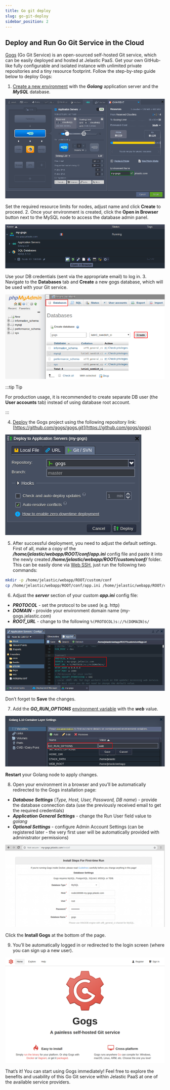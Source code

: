 ```yaml
---
title: Go git deploy
slug: go-git-deploy
sidebar_position: 2
---
```


## Deploy and Run Go Git Service in the Cloud

[Gogs](https://gogs.io/) (Go Git Service) is an open-sourced self-hosted Git service, which can be easily deployed and hosted at Jelastic PaaS. Get your own GitHub-like fully configurable and isolated instance with unlimited private repositories and a tiny resource footprint.
Follow the step-by-step guide below to deploy Gogs:

1. [Create a new environment](/docs/environment-management/setting-up-environment) with the **_Golang_** application server and the **_MySQL_** database.

<div style={{
    display:'flex',
    justifyContent: 'center',
    margin: '0 0 1rem 0'
}}>

![Locale Dropdown](./img/GoGitDeploy/create-golang-environment.png)

</div>

Set the required resource limits for nodes, adjust name and click **Create** to proceed. 2. Once your environment is created, click the **Open in Browser** button next to the MySQL node to access the database admin panel.

<div style={{
    display:'flex',
    justifyContent: 'center',
    margin: '0 0 1rem 0'
}}>

![Locale Dropdown](./img/GoGitDeploy/open-my-gogs-in-a-browser.png)

</div>

Use your DB credentials (sent via the appropriate email) to log in. 3. Navigate to the **Databases** tab and **Create** a new gogs database, which will be used with your Git service.

<div style={{
    display:'flex',
    justifyContent: 'center',
    margin: '0 0 1rem 0'
}}>

![Locale Dropdown](./img/GoGitDeploy/create-a-gogs-database.png)

</div>

:::tip Tip

For production usage, it is recommended to create separate DB user (the **User accounts** tab) instead of using database root account.

:::

4. [Deploy](/docs/deployment/deployment-guide) the Gogs project using the following repository link:
   [https://github.com/gogs/gogs.git](https://github.com/gogs/gogs)

<div style={{
    display:'flex',
    justifyContent: 'center',
    margin: '0 0 1rem 0'
}}>

![Locale Dropdown](./img/GoGitDeploy/deploy-the-gogs-project.png)

</div>

5. After successful deployment, you need to adjust the default settings.
   First of all, make a copy of the **_/home/jelastic/webapp/ROOT/conf/app.ini_** config file and paste it into the newly created **_/home/jelastic/webapp/ROOT/custom/conf/_** folder.
   This can be easily done via [Web SSH](/docs/deployment-tools/ssh/ssh-access/web-ssh), just run the following two commands:

```bash
mkdir -p /home/jelastic/webapp/ROOT/custom/conf
cp /home/jelastic/webapp/ROOT/conf/app.ini /home/jelastic/webapp/ROOT/custom/conf/app.iniinstall gogs
```

6. Adjust the **_server_** section of your custom **_app.ini_** config file:

- **_PROTOCOL_** - set the protocol to be used (e.g. http)
- **_DOMAIN_** - provide your environment domain name (my-gogs.jelastic.com)
- **_ROOT_URL_** - change to the following `%(PROTOCOL)s://%(DOMAIN)s/`

<div style={{
    display:'flex',
    justifyContent: 'center',
    margin: '0 0 1rem 0'
}}>

![Locale Dropdown](./img/GoGitDeploy/adjust-the-server-section-of-app.ini_.png)

</div>

Don’t forget to **Save** the changes.

7. Add the **_GO_RUN_OPTIONS_** [environment variable](http://localhost:3000/docs/environment-management/environment-variables/environment-variables) with the **_web_** value.

<div style={{
    display:'flex',
    justifyContent: 'center',
    margin: '0 0 1rem 0'
}}>

![Locale Dropdown](./img/GoGitDeploy/go-run-option.png)

</div>

**Restart** your Golang node to apply changes.

8. Open your environment in a browser and you’ll be automatically redirected to the Gogs installation page:

- **_Database Settings_** (_Type, Host, User, Password, DB name_) - provide the database connection data (use the previously received email to get the required credentials)
- **_Application General Settings_** - change the Run User field value to _golang_
- **_Optional Settings_** - configure Admin Account Settings (can be registered later - the very first user will be automatically provided with administrator permissions)

<div style={{
    display:'flex',
    justifyContent: 'center',
    margin: '0 0 1rem 0'
}}>

![Locale Dropdown](./img/GoGitDeploy/gogs-installation-page-1024x526.png)

</div>

Click the **Install Gogs** at the bottom of the page.

9. You’ll be automatically logged in or redirected to the login screen (where you can sign up a new user).

<div style={{
    display:'flex',
    justifyContent: 'center',
    margin: '0 0 1rem 0'
}}>

![Locale Dropdown](./img/GoGitDeploy/gogs-login-screen.png)

</div>

That’s it! You can start using Gogs immediately!
Feel free to explore the benefits and usability of this Go Git service within Jelastic PaaS at one of the available service providers.
